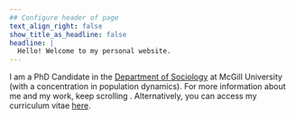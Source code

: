 ```yaml
---
## Configure header of page
text_align_right: false
show_title_as_headline: false
headline: |
  Hello! Welcome to my personal website.
---
```


<!-- this is a subheadline -->

I am a PhD Candidate in the [Department of Sociology](https://www.mcgill.ca/sociology/) at McGill University (with a concentration in population dynamics). For more information about me and my work, keep scrolling <i class="fas fa-arrow-down"></i>. Alternatively, you can access my curriculum vitae [here](/files/CV_August2021.pdf).